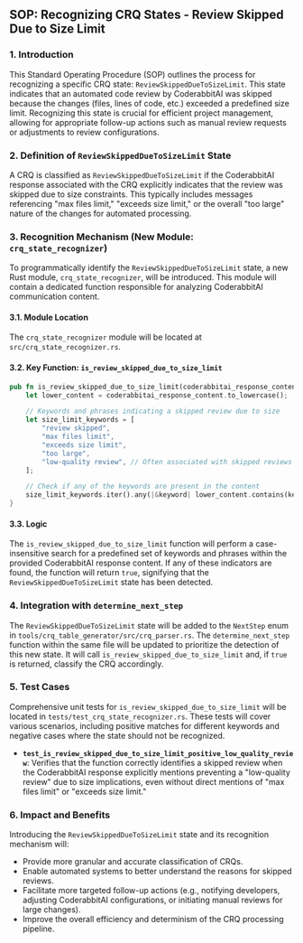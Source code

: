 ## SOP: Recognizing CRQ States - Review Skipped Due to Size Limit

### 1. Introduction
This Standard Operating Procedure (SOP) outlines the process for recognizing a specific CRQ state: `ReviewSkippedDueToSizeLimit`. This state indicates that an automated code review by CoderabbitAI was skipped because the changes (files, lines of code, etc.) exceeded a predefined size limit. Recognizing this state is crucial for efficient project management, allowing for appropriate follow-up actions such as manual review requests or adjustments to review configurations.

### 2. Definition of `ReviewSkippedDueToSizeLimit` State

A CRQ is classified as `ReviewSkippedDueToSizeLimit` if the CoderabbitAI response associated with the CRQ explicitly indicates that the review was skipped due to size constraints. This typically includes messages referencing "max files limit," "exceeds size limit," or the overall "too large" nature of the changes for automated processing.

### 3. Recognition Mechanism (New Module: `crq_state_recognizer`)

To programmatically identify the `ReviewSkippedDueToSizeLimit` state, a new Rust module, `crq_state_recognizer`, will be introduced. This module will contain a dedicated function responsible for analyzing CoderabbitAI communication content.

#### 3.1. Module Location
The `crq_state_recognizer` module will be located at `src/crq_state_recognizer.rs`.

#### 3.2. Key Function: `is_review_skipped_due_to_size_limit`

```rust
pub fn is_review_skipped_due_to_size_limit(coderabbitai_response_content: &str) -> bool {
    let lower_content = coderabbitai_response_content.to_lowercase();

    // Keywords and phrases indicating a skipped review due to size
    let size_limit_keywords = [
        "review skipped",
        "max files limit",
        "exceeds size limit",
        "too large",
        "low-quality review", // Often associated with skipped reviews due to size
    ];

    // Check if any of the keywords are present in the content
    size_limit_keywords.iter().any(|&keyword| lower_content.contains(keyword))
}
```

#### 3.3. Logic
The `is_review_skipped_due_to_size_limit` function will perform a case-insensitive search for a predefined set of keywords and phrases within the provided CoderabbitAI response content. If any of these indicators are found, the function will return `true`, signifying that the `ReviewSkippedDueToSizeLimit` state has been detected.

### 4. Integration with `determine_next_step`

The `ReviewSkippedDueToSizeLimit` state will be added to the `NextStep` enum in `tools/crq_table_generator/src/crq_parser.rs`. The `determine_next_step` function within the same file will be updated to prioritize the detection of this new state. It will call `is_review_skipped_due_to_size_limit` and, if `true` is returned, classify the CRQ accordingly.

### 5. Test Cases
Comprehensive unit tests for `is_review_skipped_due_to_size_limit` will be located in `tests/test_crq_state_recognizer.rs`. These tests will cover various scenarios, including positive matches for different keywords and negative cases where the state should not be recognized.

*   **`test_is_review_skipped_due_to_size_limit_positive_low_quality_review`**: Verifies that the function correctly identifies a skipped review when the CoderabbitAI response explicitly mentions preventing a "low-quality review" due to size implications, even without direct mentions of "max files limit" or "exceeds size limit."

### 6. Impact and Benefits
Introducing the `ReviewSkippedDueToSizeLimit` state and its recognition mechanism will:
*   Provide more granular and accurate classification of CRQs.
*   Enable automated systems to better understand the reasons for skipped reviews.
*   Facilitate more targeted follow-up actions (e.g., notifying developers, adjusting CoderabbitAI configurations, or initiating manual reviews for large changes).
*   Improve the overall efficiency and determinism of the CRQ processing pipeline.
